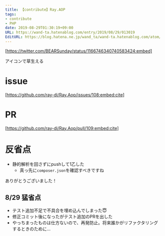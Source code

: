 ```yaml
---
title: 【contribute】Ray.AOP
tags:
- contribute
- PHP
date: 2019-08-29T01:30:19+09:00
URL: https://wand-ta.hatenablog.com/entry/2019/08/29/013019
EditURL: https://blog.hatena.ne.jp/wand_ta/wand-ta.hatenablog.com/atom/entry/26006613408009500
---
```


[https://twitter.com/BEARSunday/status/1166746340740583424:embed]


アイコンで草生える

# issue

[https://github.com/ray-di/Ray.Aop/issues/108:embed:cite]

# PR

[https://github.com/ray-di/Ray.Aop/pull/109:embed:cite]

# 反省点

- 静的解析を回さずにpushして1乙した
    - 真っ先に`composer.json`を確認すべきですね

ありがとうございました！

## 8/29 猛省点

- テスト追加不足で不具合を埋め込んでしまった😇
- 修正コミット後になったがテスト追加のPRを出した
- やっちまったものは仕方ないので、再発防止。将来誰かがリファクタリングするときのために…
